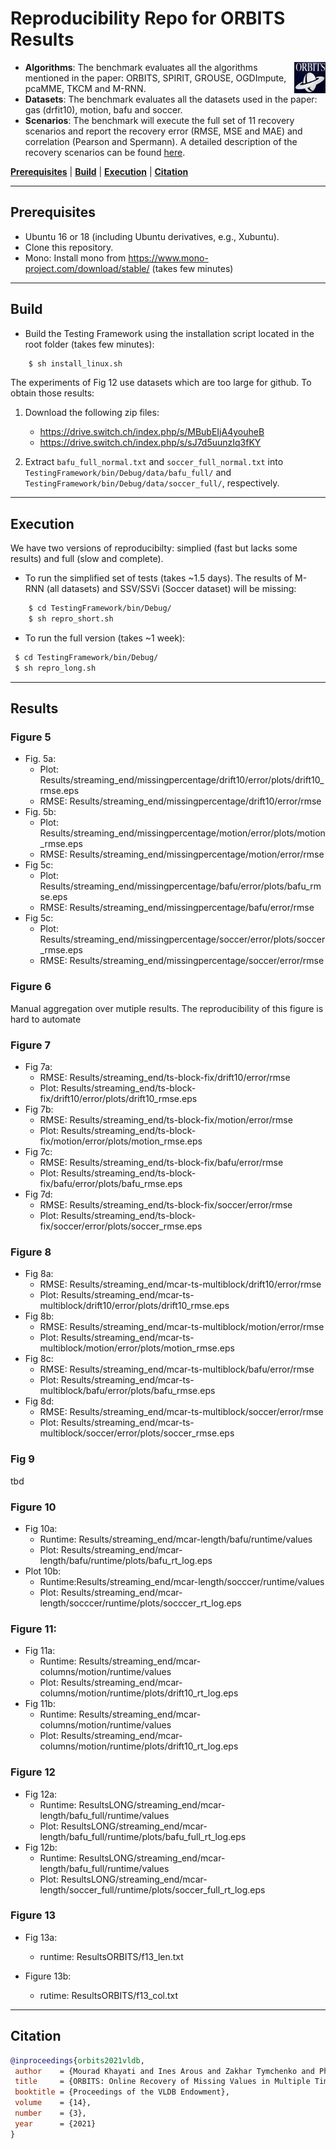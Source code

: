 # Reproducibility Repo for ORBITS Results

<img img align="right" width="50" height="50" src="orbits_logo.png" >

- **Algorithms**: The benchmark evaluates all the algorithms mentioned in the paper: ORBITS, SPIRIT, GROUSE, OGDImpute, pcaMME, TKCM and M-RNN. 
- **Datasets**: The benchmark evaluates all the datasets used in the paper: gas (drfit10), motion, bafu and soccer. 
- **Scenarios**: The benchmark will execute the full set of 11 recovery scenarios and report the recovery error (RMSE, MSE and MAE) and correlation (Pearson and Spermann). 
A detailed description of the recovery scenarios can be found [here](https://github.com/eXascaleInfolab/orbits/blob/master/TestingFramework/README.md).

<!--
The online scenarios are described [here](https://github.com/eXascaleInfolab/orbits/blob/master/TestingFramework/bin/Debug/results/plotfiles/streaming_end.txt) while the batch scenarios are described [here](https://github.com/eXascaleInfolab/orbits/blob/master/TestingFramework/bin/Debug/results/plotfiles/batch_mid.txt). 
-->

[**Prerequisites**](#prerequisites) | [**Build**](#build) | [**Execution**](#execution) | [**Citation**](#citation)
___ 
 
## Prerequisites

- Ubuntu 16 or 18 (including Ubuntu derivatives, e.g., Xubuntu).
- Clone this repository.
- Mono: Install mono from https://www.mono-project.com/download/stable/ (takes few minutes)

___
## Build

- Build the Testing Framework using the installation script located in the root folder (takes few minutes):
```bash
    $ sh install_linux.sh
```

The experiments of Fig 12 use datasets which are too large for github. To obtain those results:
1. Download the following zip files:
   - https://drive.switch.ch/index.php/s/MBubEIjA4youheB 
   - https://drive.switch.ch/index.php/s/sJ7d5uunzIq3fKY

2. Extract `bafu_full_normal.txt` and `soccer_full_normal.txt` into `TestingFramework/bin/Debug/data/bafu_full/` and `TestingFramework/bin/Debug/data/soccer_full/`, respectively.

___
## Execution

We have two versions of reproducibilty: simplied (fast but lacks some results) and full (slow and complete). 
- To run the simplified set of tests (takes ~1.5 days). The results of M-RNN (all datasets) and SSV/SSVi (Soccer dataset) will be missing:

```bash
    $ cd TestingFramework/bin/Debug/
    $ sh repro_short.sh
```

- To run the full version (takes ~1 week):

```bash
 $ cd TestingFramework/bin/Debug/
 $ sh repro_long.sh
```

___
## Results

### Figure 5 
  - Fig. 5a: 
     -  Plot: Results/streaming_end/missingpercentage/drift10/error/plots/drift10\_rmse.eps
     -  RMSE: Results/streaming_end/missingpercentage/drift10/error/rmse
  - Fig. 5b: 
     - Plot: Results/streaming_end/missingpercentage/motion/error/plots/motion\_rmse.eps
     - RMSE: Results/streaming_end/missingpercentage/motion/error/rmse
  - Fig 5c: 
     - Plot: Results/streaming_end/missingpercentage/bafu/error/plots/bafu\_rmse.eps
     - RMSE:  Results/streaming_end/missingpercentage/bafu/error/rmse
  - Fig 5c: 
     - Plot: Results/streaming_end/missingpercentage/soccer/error/plots/soccer\_rmse.eps
     - RMSE: Results/streaming_end/missingpercentage/soccer/error/rmse

### Figure 6
Manual aggregation over mutiple results. The reproducibility of this figure is hard to automate
  
### Figure 7
  - Fig 7a:
     - RMSE: Results/streaming_end/ts-block-fix/drift10/error/rmse
     - Plot: Results/streaming_end/ts-block-fix/drift10/error/plots/drift10\_rmse.eps
  - Fig 7b:
     - RMSE: Results/streaming_end/ts-block-fix/motion/error/rmse
     - Plot: Results/streaming_end/ts-block-fix/motion/error/plots/motion\_rmse.eps
  - Fig 7c:
     - RMSE: Results/streaming_end/ts-block-fix/bafu/error/rmse
     - Plot: Results/streaming_end/ts-block-fix/bafu/error/plots/bafu\_rmse.eps
  - Fig 7d:
     - RMSE: Results/streaming_end/ts-block-fix/soccer/error/rmse
     - Plot: Results/streaming_end/ts-block-fix/soccer/error/plots/soccer\_rmse.eps


### Figure 8
  - Fig 8a:
     - RMSE: Results/streaming_end/mcar-ts-multiblock/drift10/error/rmse
     - Plot: Results/streaming_end/mcar-ts-multiblock/drift10/error/plots/drift10\_rmse.eps
  - Fig 8b:
     - RMSE: Results/streaming_end/mcar-ts-multiblock/motion/error/rmse
     - Plot: Results/streaming_end/mcar-ts-multiblock/motion/error/plots/motion\_rmse.eps
  - Fig 8c:
     - RMSE: Results/streaming_end/mcar-ts-multiblock/bafu/error/rmse
     - Plot: Results/streaming_end/mcar-ts-multiblock/bafu/error/plots/bafu\_rmse.eps
  - Fig 8d:
     - RMSE: Results/streaming_end/mcar-ts-multiblock/soccer/error/rmse
     - Plot: Results/streaming_end/mcar-ts-multiblock/soccer/error/plots/soccer\_rmse.eps
### Fig 9
tbd


### Figure 10
  - Fig 10a:
     -  Runtime: Results/streaming_end/mcar-length/bafu/runtime/values
     -  Plot: Results/streaming_end/mcar-length/bafu/runtime/plots/bafu\_rt\_log.eps
  - Plot 10b: 
     -  Runtime:Results/streaming_end/mcar-length/socccer/runtime/values
     -  Plot: Results/streaming_end/mcar-length/socccer/runtime/plots/socccer\_rt\_log.eps

### Figure 11: 
  - Fig 11a:
     -  Runtime: Results/streaming_end/mcar-columns/motion/runtime/values
     -  Plot: Results/streaming_end/mcar-columns/motion/runtime/plots/drift10\_rt\_log.eps
  - Fig 11b:
     -  Runtime: Results/streaming_end/mcar-columns/motion/runtime/values
     -  Plot: Results/streaming_end/mcar-columns/motion/runtime/plots/drift10\_rt\_log.eps

### Figure 12
  - Fig 12a:
     -  Runtime: ResultsLONG/streaming_end/mcar-length/bafu_full/runtime/values
     -  Plot: ResultsLONG/streaming_end/mcar-length/bafu_full/runtime/plots/bafu_full\_rt\_log.eps
  - Fig 12b:
     -  Runtime: ResultsLONG/streaming_end/mcar-length/bafu_full/runtime/values
     -  Plot: ResultsLONG/streaming_end/mcar-length/soccer_full/runtime/plots/soccer_full\_rt\_log.eps

### Figure 13
  - Fig 13a: 
     - runtime: ResultsORBITS/f13_len.txt

  - Figure 13b: 
     - rutime: ResultsORBITS/f13_col.txt


___
## Citation
```bibtex
@inproceedings{orbits2021vldb,
 author    = {Mourad Khayati and Ines Arous and Zakhar Tymchenko and Philippe Cudr{\'{e}}{-}Mauroux},
 title     = {ORBITS: Online Recovery of Missing Values in Multiple Time Series Streams},
 booktitle = {Proceedings of the VLDB Endowment},
 volume    = {14},
 number    = {3},
 year      = {2021}
}
```

